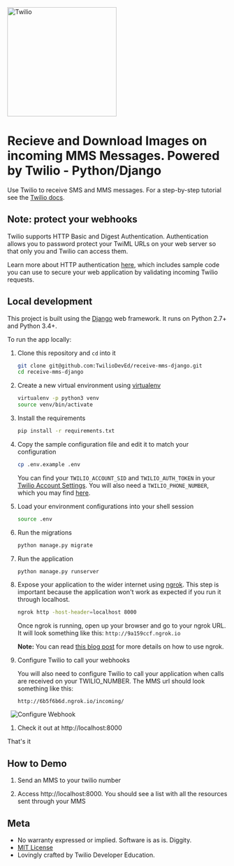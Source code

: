 <a href="https://www.twilio.com">
  <img src="https://static0.twilio.com/marketing/bundles/marketing/img/logos/wordmark-red.svg" alt="Twilio" width="250" />
</a>

# Recieve and Download Images on incoming MMS Messages. Powered by Twilio - Python/Django

<!--
[![Build Status](https://travis-ci.org/TwilioDevEd/receive-mms-django.svg?branch=master)](https://travis-ci.org/TwilioDevEd/receive-mms-django)
-->

Use Twilio to receive SMS and MMS messages. For a step-by-step tutorial see
the [Twilio docs](https://www.twilio.com/docs/guides/receive-and-download-images-incoming-mms-messages-python-django).

## Note: protect your webhooks

Twilio supports HTTP Basic and Digest Authentication. Authentication allows you to password protect your TwiML URLs on your web server so that only you and Twilio can access them.

Learn more about HTTP authentication [here](https://www.twilio.com/docs/usage/security#http-authentication), which includes sample code you can use to secure your web application by validating incoming Twilio requests.

## Local development

This project is built using the [Django](https://www.djangoproject.com/) web
framework. It runs on Python 2.7+ and Python 3.4+.

To run the app locally:

1. Clone this repository and `cd` into it

   ```bash
   git clone git@github.com:TwilioDevEd/receive-mms-django.git
   cd receive-mms-django
   ```

1. Create a new virtual environment using
   [virtualenv](https://virtualenv.pypa.io/en/latest/)

   ```bash
   virtualenv -p python3 venv
   source venv/bin/activate
   ```

1. Install the requirements

   ```bash
   pip install -r requirements.txt
   ```

1. Copy the sample configuration file and edit it to match your configuration

   ```bash
   cp .env.example .env
   ```

   You can find your `TWILIO_ACCOUNT_SID` and `TWILIO_AUTH_TOKEN` in your
   [Twilio Account Settings](https://www.twilio.com/console).
   You will also need a `TWILIO_PHONE_NUMBER`, which you may find
   [here](https://www.twilio.com/console/phone-numbers/incoming).

1. Load your environment configurations into your shell session

   ```bash
   source .env
   ```

1. Run the migrations

   ```bash
   python manage.py migrate
   ```

1. Run the application

   ```bash
   python manage.py runserver
   ```

1. Expose your application to the wider internet using
   [ngrok](http://ngrok.com/). This step is important because the
   application won't work as expected if you run it through localhost.

   ```bash
   ngrok http -host-header=localhost 8000
   ```

   Once ngrok is running, open up your browser and go to your ngrok URL.
   It will look something like this: `http://9a159ccf.ngrok.io`

   **Note:** You can read
   [this blog post](https://www.twilio.com/blog/2015/09/6-awesome-reasons-to-use-ngrok-when-testing-webhooks.html)
   for more details on how to use ngrok.

1. Configure Twilio to call your webhooks

   You will also need to configure Twilio to call your application when calls
   are received on your TWILIO_NUMBER. The MMS url should look something
   like this:

   ```
   http://6b5f6b6d.ngrok.io/incoming/
   ```

   ![Configure Webhook](http://howtodocs.s3.amazonaws.com/twilio-number-config-all-med.gif)

1. Check it out at http://localhost:8000

That's it

## How to Demo

1. Send an MMS to your twilio number

1. Access http://localhost:8000. You should see a list with all the resources
   sent through your MMS

## Meta

* No warranty expressed or implied. Software is as is. Diggity.
* [MIT License](http://www.opensource.org/licenses/mit-license.html)
* Lovingly crafted by Twilio Developer Education.
